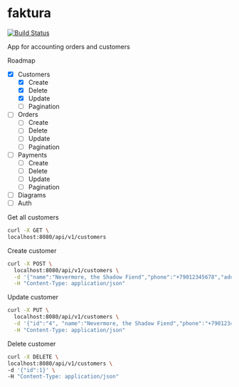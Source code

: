# faktura
[![Build Status](http://kozinaki.net:27080/api/badges/kozinaki/faktura/status.svg)](http://kozinaki.net:27080/kozinaki/faktura)

App for accounting orders and customers

Roadmap
- [x] Customers
  - [x] Create
  - [x] Delete
  - [x] Update
  - [ ] Pagination
- [ ] Orders
  - [ ] Create
  - [ ] Delete
  - [ ] Update
  - [ ] Pagination
- [ ] Payments
  - [ ] Create
  - [ ] Delete
  - [ ] Update
  - [ ] Pagination
- [ ] Diagrams
- [ ] Auth

Get all customers
```bash
curl -X GET \
localhost:8080/api/v1/customers
```

Create customer
```bash
curl -X POST \
  localhost:8080/api/v1/customers \
  -d '{"name":"Nevermore, the Shadow Fiend","phone":"+79012345678","address":"Shadowraze, Necromastery, Presence of the Dark Lord, Requiem of Souls","email":"nevermore@dota2.com","inn":"5432106789","description":"So, you are curious where I come from? There is one easy way to find out for yourself"}' \
  -H "Content-Type: application/json"
```

Update customer
```bash
curl -X PUT \
  localhost:8080/api/v1/customers \
  -d '{"id":"4", "name":"Nevermore, the Shadow Fiend","phone":"+79012345678","address":"Shadowraze, Necromastery, Presence of the Dark Lord, Requiem of Souls","email":"nevermore@dota2.com","inn":"5432106789","description":"So, you are curious where I come from? There is one easy way to find out for yourself"}' \
  -H "Content-Type: application/json"
```

Delete customer
```bash
curl -X DELETE \
localhost:8080/api/v1/customers \
-d '{"id":1}' \ 
-H "Content-Type: application/json"
```
